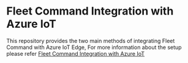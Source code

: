 
# Fleet Command Integration with Azure IoT

This repository provides the two main methods of integrating Fleet Command with Azure IoT Edge, For more information about the setup please refer [Fleet Command Integration with Azure IoT](https://fleet-command.gitlab-master-pages.nvidia.com/fleet-docs/prod_fleet-command/prod_fleet-command/ap-integration-with-azure-iot.html)

